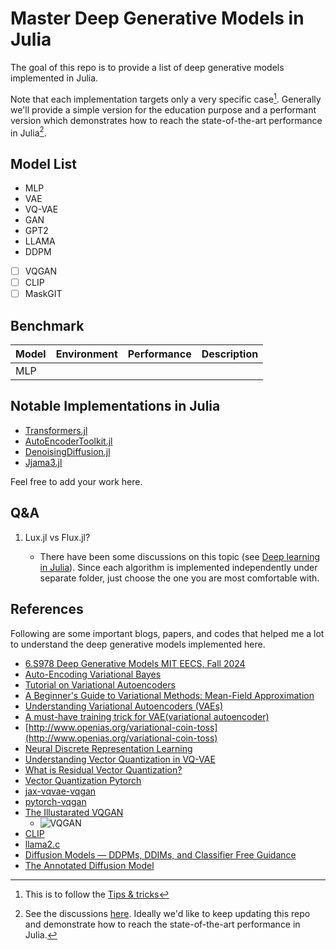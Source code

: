 # Master Deep Generative Models in Julia

The goal of this repo is to provide a list of deep generative models implemented in Julia.

Note that each implementation targets only a very specific case[^1]. Generally we'll
provide a simple version for the education purpose and a performant version
which demonstrates how to reach the state-of-the-art performance in Julia[^2].

## Model List

- MLP
- VAE
- VQ-VAE
- GAN
- GPT2
- LLAMA
- DDPM
- [ ] VQGAN
- [ ] CLIP
- [ ] MaskGIT

## Benchmark

| Model | Environment | Performance | Description |
| ----- | ----------- | ----------- | ----------- |
| MLP   |             |             |             |

## Notable Implementations in Julia

- [Transformers.jl](https://github.com/chengchingwen/Transformers.jl)
- [AutoEncoderToolkit.jl](https://github.com/mrazomej/AutoEncoderToolkit.jl)
- [DenoisingDiffusion.jl](https://github.com/LiorSinai/DenoisingDiffusion.jl)
- [Jjama3.jl](https://github.com/MurrellGroup/Jjama3.jl)

Feel free to add your work here.

## Q&A

1. Lux.jl vs Flux.jl?

   -  There have been some discussions on this topic (see [Deep learning in
      Julia](https://discourse.julialang.org/t/deep-learning-in-julia/112844)).
      Since each algorithm is implemented independently under separate folder,
      just choose the one you are most comfortable with.

## References

Following are some important blogs, papers, and codes that helped me a lot to understand the deep generative models implemented here.

- [6.S978 Deep Generative Models MIT EECS, Fall 2024](https://mit-6s978.github.io/schedule.html)
- [Auto-Encoding Variational Bayes](https://arxiv.org/abs/1312.6114)
- [Tutorial on Variational Autoencoders](https://arxiv.org/abs/1606.05908)
- [A Beginner's Guide to Variational Methods: Mean-Field Approximation](https://blog.evjang.com/2016/08/variational-bayes.html)
- [Understanding Variational Autoencoders (VAEs)](https://towardsdatascience.com/understanding-variational-autoencoders-vaes-f70510919f73)
- [A must-have training trick for VAE(variational autoencoder)](https://medium.com/@chengjing/a-must-have-training-trick-for-vae-variational-autoencoder-d28ff53b0023)
- [http://www.openias.org/variational-coin-toss](http://www.openias.org/variational-coin-toss)
- [Neural Discrete Representation Learning](https://arxiv.org/pdf/1711.00937v2)
- [Understanding Vector Quantization in VQ-VAE](https://huggingface.co/blog/ariG23498/understand-vq)
- [What is Residual Vector Quantization?](https://www.assemblyai.com/blog/what-is-residual-vector-quantization/)
- [Vector Quantization Pytorch](https://github.com/lucidrains/vector-quantize-pytorch)
- [jax-vqvae-vqgan](https://github.com/kvfrans/jax-vqvae-vqgan)
- [pytorch-vqgan](https://github.com/Shubhamai/pytorch-vqgan)
- [The Illustarated VQGAN](https://ljvmiranda921.github.io/notebook/2021/08/08/clip-vqgan/)
  - ![VQGAN](https://ljvmiranda921.github.io/assets/png/vqgan/tree_of_knowledge.png)
- [CLIP](https://openai.com/index/clip/)
- [llama2.c](https://github.com/karpathy/llama2.c)
- [Diffusion Models — DDPMs, DDIMs, and Classifier Free Guidance](https://betterprogramming.pub/diffusion-models-ddpms-ddims-and-classifier-free-guidance-e07b297b2869)
- [The Annotated Diffusion Model](https://huggingface.co/blog/annotated-diffusion#resnet-block)

[^1]: This is to follow the [Tips & tricks](https://karpathy.github.io/2019/04/25/recipe/)
[^2]: See the discussions [here](https://discourse.julialang.org/t/community-interest-check-llms-from-scratch-in-pure-julia/121796/36?u=findmyway). Ideally we'd like to keep updating this repo and demonstrate how to reach the state-of-the-art performance in Julia.